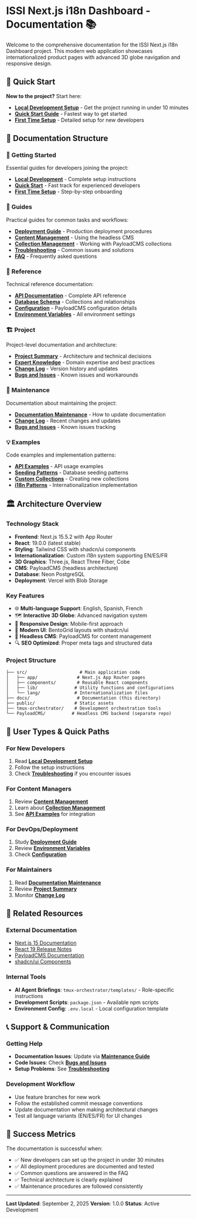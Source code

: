 # ISSI Next.js i18n Dashboard - Documentation 📚

Welcome to the comprehensive documentation for the ISSI Next.js i18n Dashboard project. This modern web application showcases internationalized product pages with advanced 3D globe navigation and responsive design.

## 🚀 Quick Start

**New to the project?** Start here:

- **[Local Development Setup](./getting-started/local-development.md)** - Get the project running in under 10 minutes
- **[Quick Start Guide](./getting-started/quick-start.md)** - Fastest way to get started
- **[First Time Setup](./getting-started/first-time-setup.md)** - Detailed setup for new developers

## 📁 Documentation Structure

### 🏁 Getting Started

Essential guides for developers joining the project:

- **[Local Development](./getting-started/local-development.md)** - Complete setup instructions
- **[Quick Start](./getting-started/quick-start.md)** - Fast track for experienced developers
- **[First Time Setup](./getting-started/first-time-setup.md)** - Step-by-step onboarding

### 📖 Guides

Practical guides for common tasks and workflows:

- **[Deployment Guide](./guides/deployment-guide.md)** - Production deployment procedures
- **[Content Management](./guides/content-management.md)** - Using the headless CMS
- **[Collection Management](./guides/collection-management.md)** - Working with PayloadCMS collections
- **[Troubleshooting](./guides/troubleshooting.md)** - Common issues and solutions
- **[FAQ](./guides/faq.md)** - Frequently asked questions

### 🔧 Reference

Technical reference documentation:

- **[API Documentation](./reference/api-documentation.md)** - Complete API reference
- **[Database Schema](./reference/database-schema.md)** - Collections and relationships
- **[Configuration](./reference/configuration.md)** - PayloadCMS configuration details
- **[Environment Variables](./reference/environment-variables.md)** - All environment settings

### 🏗️ Project

Project-level documentation and architecture:

- **[Project Summary](./project/project-summary.md)** - Architecture and technical decisions
- **[Expert Knowledge](./project/expert-knowledge.md)** - Domain expertise and best practices
- **[Change Log](./project/change-log.md)** - Version history and updates
- **[Bugs and Issues](./project/bugs-and-issues.md)** - Known issues and workarounds

### 🔄 Maintenance

Documentation about maintaining the project:

- **[Documentation Maintenance](./maintenance/doc-maintenance-guide.md)** - How to update documentation
- **[Change Log](./maintenance/change-log.md)** - Recent changes and updates
- **[Bugs and Issues](./maintenance/bugs-and-issues.md)** - Known issues tracking

### 💡 Examples

Code examples and implementation patterns:

- **[API Examples](./examples/api-examples.md)** - API usage examples
- **[Seeding Patterns](./examples/seeding-patterns.md)** - Database seeding patterns
- **[Custom Collections](./examples/custom-collections.md)** - Creating new collections
- **[i18n Patterns](./examples/i18n-patterns.md)** - Internationalization implementation

## 🏛️ Architecture Overview

### Technology Stack

- **Frontend**: Next.js 15.5.2 with App Router
- **React**: 19.0.0 (latest stable)
- **Styling**: Tailwind CSS with shadcn/ui components
- **Internationalization**: Custom i18n system supporting EN/ES/FR
- **3D Graphics**: Three.js, React Three Fiber, Cobe
- **CMS**: PayloadCMS (headless architecture)
- **Database**: Neon PostgreSQL
- **Deployment**: Vercel with Blob Storage

### Key Features

- 🌐 **Multi-language Support**: English, Spanish, French
- 🗺️ **Interactive 3D Globe**: Advanced navigation system
- 📱 **Responsive Design**: Mobile-first approach
- 🎨 **Modern UI**: BentoGrid layouts with shadcn/ui
- 📝 **Headless CMS**: PayloadCMS for content management
- 🔍 **SEO Optimized**: Proper meta tags and structured data

### Project Structure

```
├── src/                    # Main application code
│   ├── app/               # Next.js App Router pages
│   ├── components/        # Reusable React components
│   ├── lib/              # Utility functions and configurations
│   └── lang/             # Internationalization files
├── docs/                  # Documentation (this directory)
├── public/               # Static assets
├── tmux-orchestrator/    # Development orchestration tools
└── PayloadCMS/          # Headless CMS backend (separate repo)
```

## 👥 User Types & Quick Paths

### For New Developers

1. Read **[Local Development Setup](./getting-started/local-development.md)**
2. Follow the setup instructions
3. Check **[Troubleshooting](./guides/troubleshooting.md)** if you encounter issues

### For Content Managers

1. Review **[Content Management](./guides/content-management.md)**
2. Learn about **[Collection Management](./guides/collection-management.md)**
3. See **[API Examples](./examples/api-examples.md)** for integration

### For DevOps/Deployment

1. Study **[Deployment Guide](./guides/deployment-guide.md)**
2. Review **[Environment Variables](./reference/environment-variables.md)**
3. Check **[Configuration](./reference/configuration.md)**

### For Maintainers

1. Read **[Documentation Maintenance](./maintenance/doc-maintenance-guide.md)**
2. Review **[Project Summary](./project/project-summary.md)**
3. Monitor **[Change Log](./maintenance/change-log.md)**

## 🔗 Related Resources

### External Documentation

- [Next.js 15 Documentation](https://nextjs.org/docs)
- [React 19 Release Notes](https://react.dev/blog/2024/04/25/react-19)
- [PayloadCMS Documentation](https://payloadcms.com/docs)
- [shadcn/ui Components](https://ui.shadcn.com)

### Internal Tools

- **AI Agent Briefings**: `tmux-orchestrator/templates/` - Role-specific instructions
- **Development Scripts**: `package.json` - Available npm scripts
- **Environment Config**: `.env.local` - Local configuration template

## 📞 Support & Communication

### Getting Help

- **Documentation Issues**: Update via **[Maintenance Guide](./maintenance/doc-maintenance-guide.md)**
- **Code Issues**: Check **[Bugs and Issues](./project/bugs-and-issues.md)**
- **Setup Problems**: See **[Troubleshooting](./guides/troubleshooting.md)**

### Development Workflow

- Use feature branches for new work
- Follow the established commit message conventions
- Update documentation when making architectural changes
- Test all language variants (EN/ES/FR) for UI changes

## 🎯 Success Metrics

The documentation is successful when:

- ✅ New developers can set up the project in under 30 minutes
- ✅ All deployment procedures are documented and tested
- ✅ Common questions are answered in the FAQ
- ✅ Technical architecture is clearly explained
- ✅ Maintenance procedures are followed consistently

---

**Last Updated**: September 2, 2025
**Version**: 1.0.0
**Status**: Active Development
